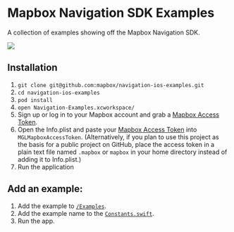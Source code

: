 # Mapbox Navigation SDK Examples

A collection of examples showing off the Mapbox Navigation SDK.

![](https://user-images.githubusercontent.com/1058624/34502971-fac695b4-efca-11e7-9eb1-426f38bd89bf.gif)


## Installation

1. `git clone git@github.com:mapbox/navigation-ios-examples.git`
1. `cd navigation-ios-examples`
1. `pod install`
1. `open Navigation-Examples.xcworkspace/`
1. Sign up or log in to your Mapbox account and grab a [Mapbox Access Token](https://www.mapbox.com/studio/account/tokens/).
1. Open the Info.plist and paste your [Mapbox Access Token](https://www.mapbox.com/studio/account/tokens/) into `MGLMapboxAccessToken`. (Alternatively, if you plan to use this project as the basis for a public project on GitHub, place the access token in a plain text file named `.mapbox` or `mapbox` in your home directory instead of adding it to Info.plist.)
1. Run the application

## Add an example:

1. Add the example to [`/Examples`](https://github.com/mapbox/navigation-ios-examples/tree/master/Navigation%20Examples/Examples).
1. Add the example name to the [`Constants.swift`](https://github.com/mapbox/navigation-ios-examples/blob/master/Navigation%20Examples/Constants.swift).
1. Run the app.
